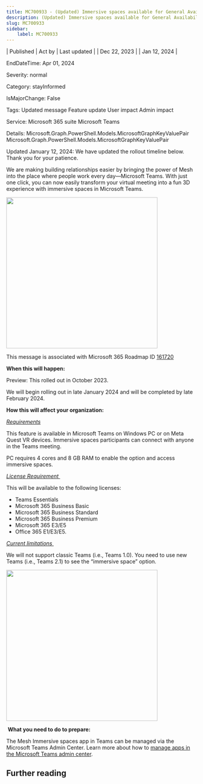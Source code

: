 ```yaml
---
title: MC700933 - (Updated) Immersive spaces available for General Availability
description: (Updated) Immersive spaces available for General Availability
slug: MC700933
sidebar:
    label: MC700933
---
```


| Published | Act by | Last updated |
| Dec 22, 2023 |  | Jan 12, 2024 |

EndDateTime: Apr 01, 2024

Severity: normal

Category: stayInformed

IsMajorChange: False

Tags: Updated message Feature update User impact Admin impact

Service: Microsoft 365 suite Microsoft Teams

Details: Microsoft.Graph.PowerShell.Models.MicrosoftGraphKeyValuePair Microsoft.Graph.PowerShell.Models.MicrosoftGraphKeyValuePair

<p>Updated January 12, 2024: We have updated the rollout timeline below. Thank you for your patience.</p><p>We are making building relationships easier by bringing the power of Mesh into the place where people work every day—Microsoft Teams. With just one click, you can now easily transform your virtual meeting into a fun 3D experience with immersive spaces in Microsoft Teams.&nbsp;</p><p><img src="https://img-prod-cms-rt-microsoft-com.akamaized.net/cms/api/am/imageFileData/RW1fYHT?ver=00ea" style="width: 400px;"><br></p><p>This message is associated with Microsoft 365 Roadmap ID <a href="https://www.microsoft.com/microsoft-365/roadmap?filters=&amp;searchterms=161720" target="_blank">161720</a></p><p><b>When this will happen:</b></p><p>Preview: This rolled out in October 2023.</p><p>We will begin rolling out in late January 2024 and will be completed by late February 2024.</p><p><b>How this will affect your organization:</b></p><p><i><u>Requirements</u></i></p><p>This feature is available in Microsoft Teams on Windows PC or on Meta Quest VR devices. Immersive spaces participants can connect with anyone in the Teams meeting.</p><p>PC requires 4 cores and 8 GB RAM to enable the option and access immersive spaces.&nbsp;</p><p><i><u>License Requirement&nbsp;</u></i></p><p>This will be available to the following licenses: </p><ul><li>Teams Essentials</li><li>Microsoft 365 Business Basic</li><li>Microsoft 365 Business Standard</li><li>Microsoft 365 Business Premium</li><li>Microsoft 365 E3/E5</li><li>Office 365 E1/E3/E5.&nbsp;</li></ul><p><i><u>Current limitations&nbsp;</u></i></p><p>We will not support classic Teams (i.e., Teams 1.0). You need to use new Teams (i.e., Teams 2.1) to see the “immersive space” option.&nbsp;</p><p><img src="https://img-prod-cms-rt-microsoft-com.akamaized.net/cms/api/am/imageFileData/RW1fYHO?ver=d5d6" style="width: 400px;"><br></p><p>&nbsp;<b>What you need to do to prepare:</b></p><p>The Mesh Immersive spaces app in Teams can be managed via the Microsoft Teams Admin Center. Learn more about how to <a href="https://learn.microsoft.com/microsoftteams/manage-apps" target="_blank">manage apps in the Microsoft Teams admin center</a>.</p><p>
</p>

## Further reading
